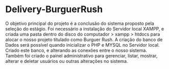 # Delivery-BurguerRush

O objetivo principal do projeto é a conclusão do sistema proposto pela seleção do estágio. Foi necessário a instalação do Servidor local XAMPP, e criada uma pasta dentro do disco do computador > xampp > htdocs  para alocar o nosso projeto titulado como Burguer Rush.
A criação do banco de Dados será possível quando inicializar o PHP e MYSQL no Servidor local. Criado este banco, e alterando as conexões entre o nosso sistema. Também foi criado o painel administrativo para gerenciar, listar, mostrar, alterar e deletar usuários ou outras alterações no sistema.

